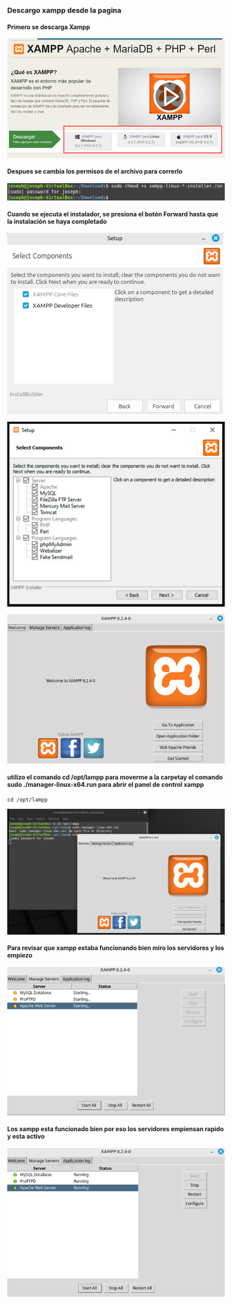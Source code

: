 ### Descargo xampp desde la pagina 

#### Primero se descarga Xampp

![alt text](image.png)

#### Despues se cambia los permisos de el archivo para correrlo

![alt text](image-2.png)

#### Cuando se ejecuta el instalador, se presiona el botón Forward hasta que la instalación se haya completado

![alt text](image-3.png)


![alt text](image-1.png)

![alt text](image-4.png)

#### utilizo el comando cd /opt/lampp para moverme a la carpetay el comando sudo ./manager-linux-x64.run para abrir el panel de control xampp


``` 
cd /opt/lampp
```
![alt text](image-5.png)

#### Para revisar que xampp estaba funcionando bien miro los servidores y los empiezo

![alt text](image-6.png)

#### Los xampp esta funcionado bien por eso los servidores empiensan rapido y esta activo

![alt text](image-7.png)